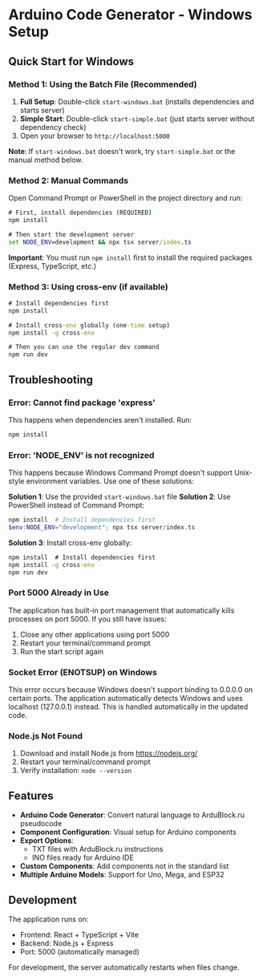 # Arduino Code Generator - Windows Setup

## Quick Start for Windows

### Method 1: Using the Batch File (Recommended)
1. **Full Setup**: Double-click `start-windows.bat` (installs dependencies and starts server)
2. **Simple Start**: Double-click `start-simple.bat` (just starts server without dependency check)
3. Open your browser to `http://localhost:5000`

**Note**: If `start-windows.bat` doesn't work, try `start-simple.bat` or the manual method below.

### Method 2: Manual Commands
Open Command Prompt or PowerShell in the project directory and run:

```cmd
# First, install dependencies (REQUIRED)
npm install

# Then start the development server
set NODE_ENV=development && npx tsx server/index.ts
```

**Important**: You must run `npm install` first to install the required packages (Express, TypeScript, etc.)

### Method 3: Using cross-env (if available)
```cmd
# Install dependencies first
npm install

# Install cross-env globally (one-time setup)
npm install -g cross-env

# Then you can use the regular dev command
npm run dev
```

## Troubleshooting

### Error: Cannot find package 'express'
This happens when dependencies aren't installed. Run:
```cmd
npm install
```

### Error: 'NODE_ENV' is not recognized
This happens because Windows Command Prompt doesn't support Unix-style environment variables. Use one of these solutions:

**Solution 1**: Use the provided `start-windows.bat` file
**Solution 2**: Use PowerShell instead of Command Prompt:
```powershell
npm install  # Install dependencies first
$env:NODE_ENV="development"; npx tsx server/index.ts
```
**Solution 3**: Install cross-env globally:
```cmd
npm install  # Install dependencies first
npm install -g cross-env
npm run dev
```

### Port 5000 Already in Use
The application has built-in port management that automatically kills processes on port 5000. If you still have issues:
1. Close any other applications using port 5000
2. Restart your terminal/command prompt
3. Run the start script again

### Socket Error (ENOTSUP) on Windows
This error occurs because Windows doesn't support binding to 0.0.0.0 on certain ports. The application automatically detects Windows and uses localhost (127.0.0.1) instead. This is handled automatically in the updated code.

### Node.js Not Found
1. Download and install Node.js from https://nodejs.org/
2. Restart your terminal/command prompt
3. Verify installation: `node --version`

## Features

- **Arduino Code Generator**: Convert natural language to ArduBlock.ru pseudocode
- **Component Configuration**: Visual setup for Arduino components
- **Export Options**: 
  - TXT files with ArduBlock.ru instructions
  - INO files ready for Arduino IDE
- **Custom Components**: Add components not in the standard list
- **Multiple Arduino Models**: Support for Uno, Mega, and ESP32

## Development

The application runs on:
- Frontend: React + TypeScript + Vite
- Backend: Node.js + Express
- Port: 5000 (automatically managed)

For development, the server automatically restarts when files change.